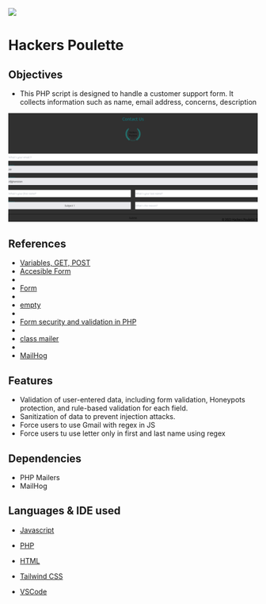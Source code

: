 ![](https://previews.123rf.com/images/julos/julos1607/julos160756262/60436713-fun-chicken.jpg)

# Hackers Poulette

## Objectives

- This PHP script is designed to handle a customer support form. It collects information such as name, email address, concerns, description

![Form contact](https://github.com/Valentin-Lefort/hackers-poulette/blob/main/assets/src/img/Screen-design.png "Form Contact")

## References

- [Variables, GET, POST](https://www.php.net/manual/fr/language.variables.external.php)
- [Accesible Form](https://formspree.io/blog/accessible-forms/)
-
- [Form](https://www.php.net/manual/fr/tutorial.forms.php)
-
- [empty](https://www.php.net/manual/en/function.empty.php)
-
- [Form security and validation in PHP](https://www.pierre-giraud.com/php-mysql-apprendre-coder-cours/securiser-valider-formulaire/)
-
- [class mailer](https://github.com/PHPMailer/PHPMailer)
-
- [MailHog](https://github.com/mailhog/MailHog)

## Features

- Validation of user-entered data, including form validation, Honeypots protection, and rule-based validation for each field.
- Sanitization of data to prevent injection attacks.
- Force users to use Gmail with regex in JS
- Force users tu use letter only in first and last name using regex

## Dependencies

- PHP Mailers
- MailHog

## Languages & IDE used

- [Javascript](https://user-images.githubusercontent.com/25181517/117447155-6a868a00-af3d-11eb-9cfe-245df15c9f3f.png)

- [PHP](https://user-images.githubusercontent.com/25181517/183570228-6a040b9f-3ddf-47a2-a201-743121dac664.png)

- [HTML](https://user-images.githubusercontent.com/25181517/192158954-f88b5814-d510-4564-b285-dff7d6400dad.png)

- [Tailwind CSS](https://user-images.githubusercontent.com/25181517/202896760-337261ed-ee92-4979-84c4-d4b829c7355d.png)

- [VSCode](https://user-images.githubusercontent.com/25181517/192108891-d86b6220-e232-423a-bf5f-90903e6887c3.png)
